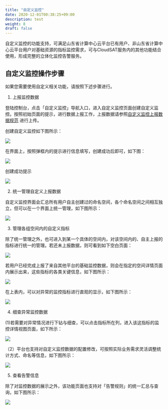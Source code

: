 ```yaml
---
title: "自定义监控"
date: 2020-12-01T00:38:25+09:00
description: test
weight: 8
draft: false
---
```


自定义监控的功能支持，可满足山东省计算中心云平台已有用户、非山东省计算中心云平台用户对基础资源的指标监控需求，可与CloudSAT服务内的其他功能结合使用，形成完整的立体化监控告警服务。

## 自定义监控操作步骤
如果您需要使用自定义相关功能，请按照下述步骤进行。

1. 上报监控数据

登陆控制台，点击「自定义监控」导航入口，进入自定义监控页面创建自定义监控。按照初始页面的提示，进行数据上报工作，上报数据请参照[自定义监控上报数据规范](../upload_monitor_data)
进行上传。

创建自定义监控如下图所示：

![](../_images/20201102102144.png)

在界面上，按照弹框内的提示进行信息填写，创建成功后即可，如下图：

![](../_images/20201102102405.png)

创建成功提示

![](../_images/20201102102644.png)


2. 统一管理自定义上报数据

自定义监控界面会汇总所有用户自主创建过的命名空间，各个命名空间之间相互独立，但可以在一个界面上统一管理，如下图所示：

![](../_images/20201102102921.png)

3. 管理各组空间内的自定义指标

除了统一管理之外，也可进入到某一个具体的空间内，对该空间内的、自主上报的指标进行统一的管理。若还未上报数据，则可看到如下空白页面：

![](../_images/20201102102943.png)

若用户已经完成上报了来自其他平台的基础监控数据，则会在指定的空间详情页面内展示出来，这些指标的各类关键信息，如下图所示：

![](../_images/20201210144511.png)

在上表内，可以对异常的监控指标进行直观的显示，如下图所示：

![](../_images/20201210144621.png)

4. 细查异常监控数据

 (1)若需要对异常情况进行下钻与细查，可以点击指标所在列，进入该这指标的监控详情视图页面，如下所示：

![](../_images/20201210144823.png)

（2）平台也支持对自定义监控数据的配置修改，可按照实际业务需求灵活调整统计方式、命名等信息，如下图所示：

![](../_images/20201210144822.png)

5. 查看告警信息

除了对监控数据的展示之外，该功能页面也支持对「告警规则」的统一汇总与查询，如下图所示：

![](../_images/20201210144923.png)
